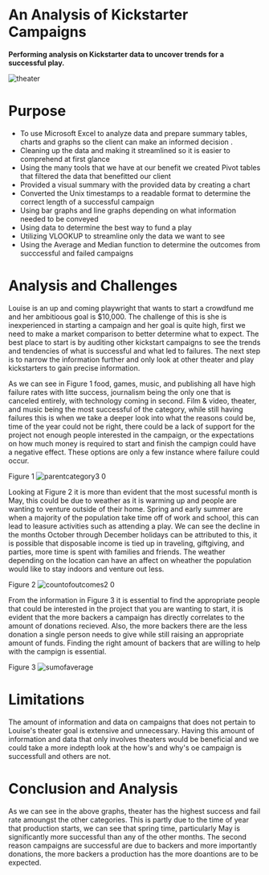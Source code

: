 # An Analysis of Kickstarter Campaigns
**Performing analysis on Kickstarter data to uncover trends for a successful play.**


![theater](https://user-images.githubusercontent.com/103701561/166604077-54e74885-71a2-49cf-b782-f8564964a710.png)

# Purpose
* To use Microsoft Excel to analyze data and prepare summary tables, charts and graphs so the client can make an informed decision .
* Cleaning up the data and making it streamlined so it is easier to comprehend at first glance
* Using the many tools that we have at our benefit we created Pivot tables that filtered the data that benefitted our client
* Provided a visual summary with the provided data by creating a chart
* Converted the Unix timestamps to a readable format to determine the correct length of a successful campaign
* Using bar graphs and line graphs depending on what information needed to be conveyed
* Using data to determine the best way to fund a play
* Utilizing VLOOKUP to streamline only the data we want to see
* Using the Average and Median function to determine the outcomes from succcessful and failed campaigns 

# Analysis and Challenges

Louise is an up and coming playwright that wants to start a crowdfund me and her ambitioous goal is $10,000. The challenge of this is she is inexperienced in starting a campaign and her goal is quite high, first we need to make a market comparison to better determine what to expect. The best place to start is by auditing other kickstart campaigns to see the trends and tendencies of what is successful and what led to failures. The next step is to narrow the information further and only look at other theater and play kickstarters to gain precise information. 




As we can see in Figure 1 food, games, music, and publishing all have high failure rates with litte success, journalism being the only one that is canceled entirely, with technology coming in second. Film & video, theater, and music being the most successful of the category, while still having failures this is when we take a deeper look into what the reasons could be, time of the year could not be right, there could be a lack of support for the project not enough people interested in the campaign, or the expectations on how much money is required to start and finish the campign could have a negative effect. These options are only a few instance where failure could occur.



Figure 1
![parentcategory3 0](https://user-images.githubusercontent.com/103701561/166609256-d14d58d2-0717-4e85-bfc6-4052a40cb976.png)



Looking at Figure 2 it is more than evident that the most sucessful month is May, this could be due to weather as it is warming up and people are wanting to venture outside of their home. Spring and early summer are when a majority of the population take time off of work and school, this can lead to leasure activities such as attending a play.  We can see the decline in the months October through December holidays can be attributed to this, it is possible that disposable income is tied up in traveling, giftgiving, and parties, more time is spent with families and friends. The weather depending on the location can have an affect on wheather the population would like to stay indoors and venture out less. 



Figure 2
![countofoutcomes2 0](https://user-images.githubusercontent.com/103701561/166609272-5a7630da-3d51-466c-a6b2-a4e73afe52d7.png)



From the information in Figure 3 it is essential to find the appropriate people that could be interested in the project that you are wanting to start, it is evident that the more backers a campaign has directly correlates to the amount of donations recieved. Also, the more backers there are the less donation a single person needs to give while still raising an appropriate amount of funds.  Finding the right amount of backers that are willing to help with the campign is essential.



Figure 3
![sumofaverage](https://user-images.githubusercontent.com/103701561/166608327-da578299-a4ce-4bc0-b8d7-a74e5c627e33.png)




# Limitations
The amount of information and data on campaigns that does not pertain to Louise's theater goal is extensive and unnecessary. Having this amount of information and data that only involves theaters would be beneficial and we could take a more indepth look at the how's and why's oe campaign is successfull and others are not. 




# Conclusion and Analysis
As we can see in the above graphs, theater has the highest success and fail rate amoungst the other categories. This is partly due to the time of year that production starts, we can see that spring time, particularly May is significantly more successful than any of the other months. The second reason campaigns are successful are due to backers and more importantly donations, the more backers a production has the more doantions are to be expected.


